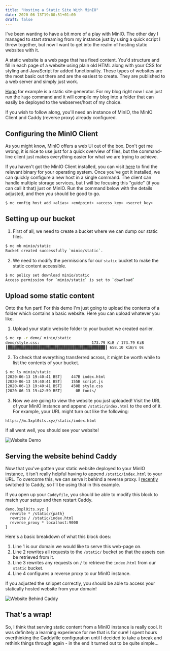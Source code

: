 ```yaml
---
title: "Hosting a Static Site With MinIO"
date: 2020-06-13T19:00:51+01:00
draft: false
---
```


I've been wanting to have a bit more of a play with MinIO. The other day I managed to start streaming from my instance just by using a quick script I threw together, but now I want to get into the realm of hosting static websites with it.

A static website is a web page that has fixed content. You'd structure and fill in each page of a website using plain old HTML along with your CSS for styling and JavaScript for added functionality. These types of websites are the most basic out there and are the easiest to create. They are published to a web server and simply just work.

[Hugo](https://gohugo.io/) for example is a static site generator. For my blog right now I can just run the `hugo` command and it will compile my blog into a folder that can easily be deployed to the webserver/host of my choice.

If you wish to follow along, you'll need an instance of MinIO, the MinIO Client and Caddy (reverse proxy) already configured.

## Configuring the MinIO Client

As you might know, MinIO offers a web UI out of the box. Don't get me wrong, it is nice to use just for a quick overview of files, but the command-line client just makes everything easier for what we are trying to achieve.

If you haven't got the MinIO Client installed, you can visit [here](https://docs.min.io/docs/minio-client-complete-guide.html) to find the relevant binary for your operating system. Once you've got it installed, we can quickly configure a new host in a single command. The client can handle multiple storage services, but I will be focusing this "guide" (if you can call it that) just on MinIO. Run the command below with the details adjusted, and then you should be good to go.

```bash
$ mc config host add <alias> <endpoint> <access_key> <secret_key>
```

## Setting up our bucket

1. First of all, we need to create a bucket where we can dump our static files.

```bash
$ mc mb minio/static
Bucket created successfully `minio/static`.
```

2. We need to modify the permissions for our `static` bucket to make the static content accessible.

```bash
$ mc policy set download minio/static
Access permission for `minio/static` is set to `download`
```

## Upload some static content

Onto the fun part! For this demo I'm just going to upload the contents of a folder which contains a basic website. Here you can upload whatever you like.

1. Upload your static website folder to your bucket we created earlier.

```bash
$ mc cp -r demo/ minio/static
demo/style.css:                       173.79 KiB / 173.79 KiB
┃▓▓▓▓▓▓▓▓▓▓▓▓▓▓▓▓▓▓▓▓▓▓▓▓▓▓▓▓▓▓▓▓▓▓▓▓▓▓▓▓▓▓▓┃ 658.10 KiB/s 0s
```

2. To check that everything transferred across, it might be worth while to list the contents of your bucket.

```bash
$ mc ls minio/static
[2020-06-13 19:40:41 BST]    447B index.html
[2020-06-13 19:40:41 BST]    155B script.js
[2020-06-13 19:40:41 BST]    450B style.css
[2020-06-13 19:42:59 BST]      0B fonts/
```

3. Now we are going to view the website you just uploaded! Visit the URL of your MinIO instance and append `/static/index.html` to the end of it. For example, your URL might turn out like the following:

```
https://m.3xpl0its.xyz/static/index.html
```

If all went well, you should see your website!

![Website Demo](/img/hosting-a-static-site-with-minio/minio-static-website.png)

## Serving the website behind Caddy

Now that you've gotten your static website deployed to your MinIO instance, it isn't really helpful having to append `/static/index.html` to your URL. To overcome this, we can serve it behind a reverse proxy. I [recently](/2020/06/migrating-from-traefik-to-caddy) switched to Caddy, so I'll be using that in this example.

If you open up your `Caddyfile`, you should be able to modify this block to match your setup and then restart Caddy.

```
demo.3xpl0its.xyz {
  rewrite * /static/{path}
  rewrite / /static/index.html
  reverse_proxy * localhost:9000
}
```

Here's a basic breakdown of what this block does:

1. Line 1 is our domain we would like to serve this web-page on.
2. Line 2 rewrites all requests to the `/static/` bucket so that the assets can be retrieved from it.
3. Line 3 rewrites any requests on `/` to retrieve the `index.html` from our `static` bucket.
4. Line 4 configures a reverse proxy to our MinIO instance.

If you adjusted the snippet correctly, you should be able to access your statically hosted website from your domain!

![Website Behind Caddy](/img/hosting-a-static-site-with-minio/minio-website-behind-caddy.png)

## That's a wrap!

So, I think that serving static content from a MinIO instance is really cool. It was definitely a learning experience for me that is for sure! I spent hours overthinking the Caddyfile configuration until I decided to take a break and rethink things through again - in the end it turned out to be quite simple...
